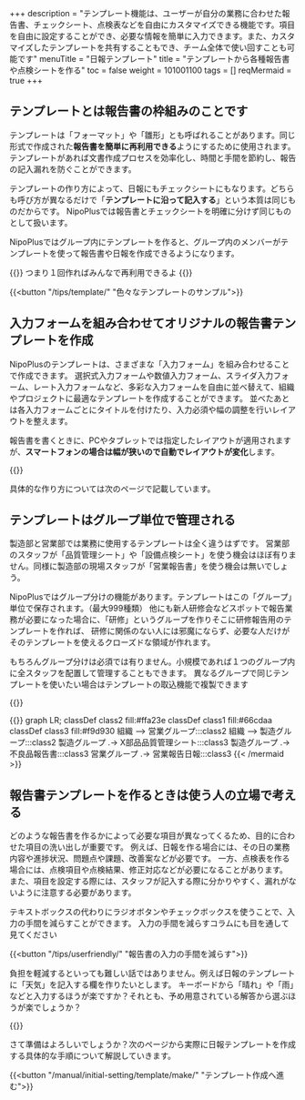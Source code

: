+++
description = "テンプレート機能は、ユーザーが自分の業務に合わせた報告書、チェックシート、点検表などを自由にカスタマイズできる機能です。項目を自由に設定することができ、必要な情報を簡単に入力できます。また、カスタマイズしたテンプレートを共有することもでき、チーム全体で使い回すことも可能です"
menuTitle = "日報テンプレート"
title = "テンプレートから各種報告書や点検シートを作る"
toc = false
weight = 101001100
tags = []
reqMermaid = true
+++


## テンプレートとは報告書の枠組みのことです

テンプレートは「フォーマット」や「雛形」とも呼ばれることがあります。同じ形式で作成された**報告書を簡単に再利用できる**ようにするために使用されます。  
テンプレートがあれば文書作成プロセスを効率化し、時間と手間を節約し、報告の記入漏れを防ぐことができます。  

テンプレートの作り方によって、日報にもチェックシートにもなります。どちらも呼び方が異なるだけで「**テンプレートに沿って記入する**」という本質は同じものだからです。
NipoPlusでは報告書とチェックシートを明確に分けず同じものとして扱います。

NipoPlusではグループ内にテンプレートを作ると、グループ内のメンバーがテンプレートを使って報告書や日報を作成できるようになります。

{{<alice pos="right" icon="ok">}}
つまり１回作ればみんなで再利用できるよ
{{</alice>}}

{{<button "/tips/template/" "色々なテンプレートのサンプル">}}

## 入力フォームを組み合わせてオリジナルの報告書テンプレートを作成

NipoPlusのテンプレートは、さまざまな「入力フォーム」を組み合わせることで作成できます。
選択式入力フォームや数値入力フォーム、スライダ入力フォーム、レート入力フォームなど、多彩な入力フォームを自由に並べ替えて、組織やプロジェクトに最適なテンプレートを作成することができます。
並べたあとは各入力フォームごとにタイトルを付けたり、入力必須や幅の調整を行いレイアウトを整えます。

報告書を書くときに、PCやタブレットでは指定したレイアウトが適用されますが、**スマートフォンの場合は幅が狭いので自動でレイアウトが変化**します。

{{<icatch filename="template" msg="入力フォーム部品を 並べるだけで完成" title="入力フォームという個々の部品を自由に組み合わせてレイアウトし、オリジナルの日報テンプレートを簡単に作成できます" fontsize="30px" alice="here" >}}

具体的な作り方については次のページで記載しています。

## テンプレートはグループ単位で管理される

製造部と営業部では業務に使用するテンプレートは全く違うはずです。
営業部のスタッフが「品質管理シート」や「設備点検シート」を使う機会はほぼ有りません。同様に製造部の現場スタッフが「営業報告書」を使う機会は無いでしょう。

NipoPlusではグループ分けの機能があります。テンプレートはこの「グループ」単位で保存されます。（最大999種類）
他にも新人研修会などスポットで報告業務が必要になった場合に、「研修」というグループを作りそこに研修報告用のテンプレートを作れば、
研修に関係のない人には邪魔にならず、必要な人だけがそのテンプレートを使えるクローズドな領域が作れます。

もちろんグループ分けは必須では有りません。小規模であれば１つのグループ内に全スタッフを配置して管理することもできます。
異なるグループで同じテンプレートを使いたい場合はテンプレートの取込機能で複製できます

{{<icatch filename="group" msg="製造部や営業部 グループ分けで見やすく" title="報告書のテンプレートはグループ単位で利用可能です" fontsize="30px" alice="here" >}}


{{<mermaid align="center">}}
graph LR;
  classDef class2 fill:#ffa23e
  classDef class1 fill:#66cdaa
  classDef class3 fill:#f9d930
  組織 --> 営業グループ:::class2
  組織 --> 製造グループ:::class2
  製造グループ .-> X部品品質管理シート:::class3
  製造グループ .-> 不良品報告書:::class3
  営業グループ .-> 営業報告日報:::class3
{{< /mermaid >}}


## 報告書テンプレートを作るときは使う人の立場で考える

どのような報告書を作るかによって必要な項目が異なってくるため、目的に合わせた項目の洗い出しが重要です。
例えば、日報を作る場合には、その日の業務内容や進捗状況、問題点や課題、改善案などが必要です。
一方、点検表を作る場合には、点検項目や点検結果、修正対応などが必要になることがあります。
また、項目を設定する際には、スタッフが記入する際に分かりやすく、漏れがないように注意する必要があります。

テキストボックスの代わりにラジオボタンやチェックボックスを使うことで、入力の手間を減らすことができます。
入力の手間を減らすコラムにも目を通して見てください

{{<button "/tips/userfriendly/" "報告書の入力の手間を減らす">}}

負担を軽減するといっても難しい話ではありません。例えば日報のテンプレートに「天気」を記入する欄を作りたいとします。
キーボードから「晴れ」や「雨」などと入力するほうが楽ですか？それとも、予め用意されている解答から選ぶほうが楽でしょうか？

{{<icatch filename="select" msg="結果が同じなら楽な 入力の方が絶対良い" title="同じ「天気」の入力一つとっても様々なやり方がある" fontsize="30px" alice="shield" >}}


さて準備はよろしいでしょうか？次のページから実際に日報テンプレートを作成する具体的な手順について解説していきます。

{{<button "/manual/initial-setting/template/make/" "テンプレート作成へ進む">}}
